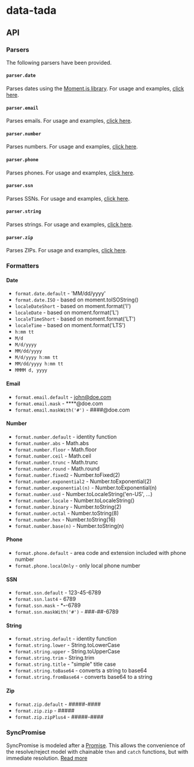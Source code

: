 # data-tada

## API

### Parsers

The following parsers have been provided.

#### `parser.date`
Parses dates using the [Moment.js library](https://momentjs.com/).  For usage and examples, [click here](api.parser.date.md).

#### `parser.email`
Parses emails.  For usage and examples, [click here](api.parser.email.md).

#### `parser.number`
Parses numbers.  For usage and examples, [click here](api.parser.number.md).

#### `parser.phone`
Parses phones.  For usage and examples, [click here](api.parser.phone.md).

#### `parser.ssn`
Parses SSNs.  For usage and examples, [click here](api.parser.ssn.md).

#### `parser.string`
Parses strings.  For usage and examples, [click here](api.parser.string.md).

#### `parser.zip`
Parses ZIPs.  For usage and examples, [click here](api.parser.zip.md).

### Formatters

#### Date
- `format.date.default` - 'MM/dd/yyyy'
- `format.date.ISO` - based on moment.toISOString()
- `localeDateShort` - based on moment.format('l')
- `localeDate` - based on moment.format('L')
- `localeTimeShort` - based on moment.format('LT')
- `localeTime` - based on moment.format('LTS')
- `h:mm tt`
- `M/d`
- `M/d/yyyy`
- `MM/dd/yyyy`
- `M/d/yyyy h:mm tt`
- `MM/dd/yyyy h:mm tt`
- `MMMM d, yyyy`

#### Email
- `format.email.default` - john@doe.com
- `format.email.mask` - ****@doe.com
- `format.email.maskWith('#')` - ####@doe.com

#### Number
- `format.number.default` - identity function
- `format.number.abs` - Math.abs
- `format.number.floor` - Math.floor
- `format.number.ceil` - Math.ceil
- `format.number.trunc` - Math.trunc
- `format.number.round` - Math.round
- `format.number.fixed2` - Number.toFixed(2)
- `format.number.exponential2` - Number.toExponential(2)
- `format.number.exponential(n)` - Number.toExponential(n)
- `format.number.usd` - Number.toLocaleString('en-US', ...)
- `format.number.locale` - Number.toLocaleString()
- `format.number.binary` - Number.toString(2)
- `format.number.octal` - Number.toString(8)
- `format.number.hex` - Number.toString(16)
- `format.number.base(n)` - Number.toString(n)

#### Phone
- `format.phone.default` - area code and extension included with phone number
- `format.phone.localOnly` - only local phone number

#### SSN
- `format.ssn.default` - 123-45-6789
- `format.ssn.last4` - 6789
- `format.ssn.mask` - ***-**-6789
- `format.ssn.maskWith('#')` - ###-##-6789

#### String
- `format.string.default` - identity function
- `format.string.lower` - String.toLowerCase
- `format.string.upper` - String.toUpperCase
- `format.string.trim` - String.trim
- `format.string.title` - "simple" title case
- `format.string.toBase64` - converts a string to base64
- `format.string.fromBase64` - converts base64 to a string

#### Zip
- `format.zip.default` - #####-####
- `format.zip.zip` - #####
- `format.zip.zipPlus4` - #####-####

### SyncPromise
SyncPromise is modeled after a [Promise](https://developer.mozilla.org/en-US/docs/Web/JavaScript/Reference/Global_Objects/Promise).
This allows the convenience of the resolve/reject model with chainable `then` and `catch` functions, but with immediate
resolution.  [Read more](api.sync-promise.md)
